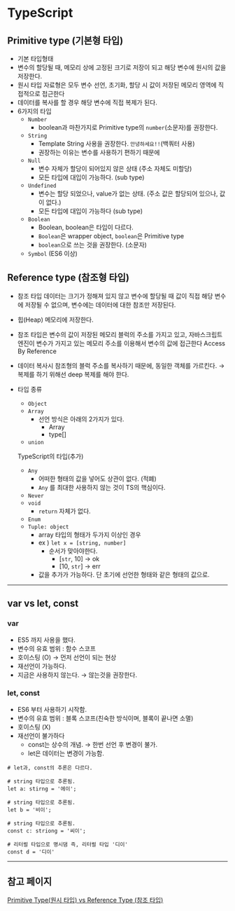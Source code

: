 # TypeScript

## Primitive type (기본형 타입)

- 기본 타입형태
- 변수의 할당될 때, 메모리 상에 고정된 크기로 저장이 되고 해당 변수에 원시의 값을 저장한다.
- 원시 타입 자료형은 모두 변수 선언, 초기화, 할당 시 값이 저장된 메모리 영역에 직접적으로 접근한다
- 데이터를 복사를 할 경우 해당 변수에 직접 복제가 된다.
- 6가지의 타입
    - `Number`
        - boolean과 마찬가지로 Primitive type의 `number`(소문자)를 권장한다.
    - `String`
        - Template String 사용을 권장한다.
         ``안녕하세요!!``(백쿼터 사용)
        - 권장하는 이유는 변수를 사용하기 편하기 때문에
    - `Null`
        - 변수 자체가 할당이 되어있지 않은 상태 (주소 자체도 미할당)
        - 모든 타입에 대입이 가능하다. (sub type)
    - `Undefined`
        - 변수는 할당 되었으나, value가 없는 상태. (주소 값은 할당되어 있으나, 값이 없다.)
        - 모든 타입에 대입이 가능하다 (sub type)
    - `Boolean`
        - Boolean, boolean은 타입이 다르다.
        - `Boolean`은 wrapper object, `boolean`은 Primitive type
        - `boolean`으로 쓰는 것을 권장한다. (소문자)
    - `Symbol` (ES6 이상)

## Reference type (참조형 타입)

- 참조 타입 데이터는 크기가 정해져 있지 않고 변수에 할당될 때 값이 직접 해당 변수에 저장될 수 없으며,
변수에는 데이터에 대한 참조만 저장된다.
- 힙(Heap) 메모리에 저장한다.
- 참조 타입은 변수의 값이 저장된 메모리 블럭의 주소를 가지고 있고, 자바스크립트 엔진이 변수가 가지고 있는 메모리 주소를 이용해서 변수의 값에 접근한다 Access By Reference
- 데이터 복사시 참조형의 블럭 주소를 복사하기 때문에, 동일한 객체를 가르킨다.
→ 복제를 하기 위해선 deep 복제를 해야 한다.
- 타입 종류
    - `Object`
    - `Array`
        - 선언 방식은 아래의 2가지가 있다.
            - Array<type>
            - type[]
    - `union`

    TypeScript의 타입(추가)

    - `Any`
        - 어떠한 형태의 값을 넣어도 상관이 없다. (적폐)
        - `Any` 를 최대한 사용하지 않는 것이 TS의 핵심이다.
    - `Never`
    - `void`
        - `return` 자체가 없다.
    - `Enum`
    - `Tuple: object`
        - array 타입의 형태가 두가지 이상인 경우
        - ex ) `let x = [string, number]`
            - 순서가 맞아야한다.
                - [`str`, 10] → ok
                - [10, `str`] -> err
        - 값을 추가가 가능하다. 단 초기에 선언한 형태와 같은 형태의 값으로.


---
## var vs let, const

### var

- ES5 까지 사용을 했다.
- 변수의 유효 범위 : 함수 스코프
- 호이스팅 (O) → 먼저 선언이 되는 현상
- 재선언이 가능하다.
- 지금은 사용하지 않는다. → 않는것을 권장한다.

### let, const

- ES6 부터 사용하기 시작함.
- 변수의 유효 범위 : 블록 스코프(친숙한 방식이며, 블록이 끝나면 소멸)
- 호이스팅 (X)
- 재선언이 불가하다
    - const는 상수의 개념. → 한번 선언 후 변경이 불가.
    - let은 데이터는 변경이 가능함.

```tsx
# let과, const의 추론은 다르다.

# string 타입으로 추론됨.
let a: stirng = '에이';

# string 타입으로 추론됨.
let b = '비이';

# string 타입으로 추론됨.
const c: striong = '씨이';

# 리터럴 타입으로 명시댐 즉, 리터럴 타입 '디이'
const d = '디이'
```

---
## 참고 페이지

[Primitive Type(원시 타입) vs Reference Type (참조 타입)](https://weicomes.tistory.com/133)
